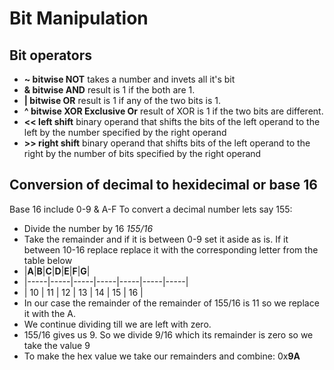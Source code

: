 # Bit Manipulation

## Bit operators
* **~ bitwise NOT** takes a number and invets all it's bit
* **& bitwise AND** result is 1 if the both are 1.
* **| bitwise OR** result is 1 if any of the two bits is 1. 
* **^ bitwise XOR Exclusive Or** result of XOR is 1 if the two bits are different.
* **<< left shift** binary operand that shifts the bits of the left operand to the left by the number specified by the right operand
* **>> right shift** binary operand that shifts bits of the left operand to the right by the number of bits specified by the right operand

## Conversion of decimal to hexidecimal or base 16
Base 16 include 0-9 & A-F
To convert a decimal number lets say 155: 
* Divide the number by 16 *155/16* 
* Take the remainder and if it is between 0-9 set it aside as is. If it between 10-16 replace replace it with the corresponding letter from the table below
* |**A**|**B**|**C**|**D**|**E**|**F**|**G**|
* |-----|-----|-----|-----|-----|-----|-----|
* | 10  | 11  | 12  | 13  | 14  | 15  | 16  |
* In our case the remainder of the remainder of 155/16 is 11 so we replace it with the A.
* We continue dividing till we are left with zero.
* 155/16 gives us 9. So we divide 9/16 which its remainder is zero so we take the value 9
* To make the hex value we take our remainders and combine: 0x**9A**


